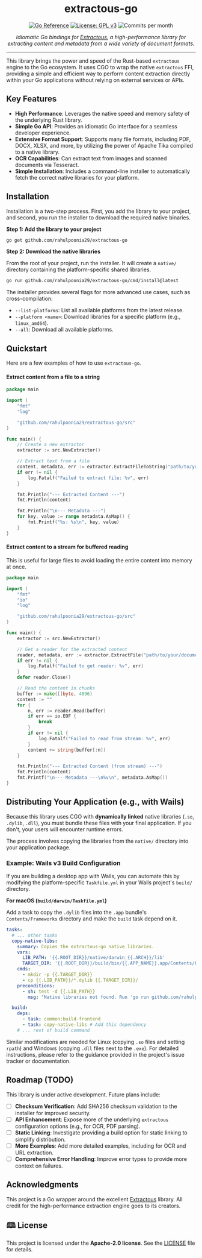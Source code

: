 <div align="center" style="margin-top: 20px">
  <h1>extractous-go</h1>
</div>

<div align="center">

[![Go Reference](https://pkg.go.dev/badge/github.com/rahulpoonia29/extractous-go.svg)](https://pkg.go.dev/github.com/rahulpoonia29/extractous-go)
[![License: GPL v3](https://img.shields.io/badge/License-GPLv3-blue.svg)](https://www.gnu.org/licenses/gpl-3.0)
<img src="https://img.shields.io/github/commit-activity/m/rahulpoonia29/extractous-go" alt="Commits per month">

</div>

<div align="center">

_Idiomatic Go bindings for [Extractous](https://github.com/yobix-ai/extractous), a high-performance library for extracting content and metadata from a wide variety of document formats._

</div>

---

This library brings the power and speed of the Rust-based `extractous` engine to the Go ecosystem. It uses CGO to wrap the native `extractous` FFI, providing a simple and efficient way to perform content extraction directly within your Go applications without relying on external services or APIs.

## Key Features

*   **High Performance**: Leverages the native speed and memory safety of the underlying Rust library.
*   **Simple Go API**: Provides an idiomatic Go interface for a seamless developer experience.
*   **Extensive Format Support**: Supports many file formats, including PDF, DOCX, XLSX, and more, by utilizing the power of Apache Tika compiled to a native library.
*   **OCR Capabilities**: Can extract text from images and scanned documents via Tesseract.
*   **Simple Installation**: Includes a command-line installer to automatically fetch the correct native libraries for your platform.

## Installation

Installation is a two-step process. First, you add the library to your project, and second, you run the installer to download the required native binaries.

**Step 1: Add the library to your project**

```bash
go get github.com/rahulpoonia29/extractous-go
```

**Step 2: Download the native libraries**

From the root of your project, run the installer. It will create a `native/` directory containing the platform-specific shared libraries.

```bash
go run github.com/rahulpoonia29/extractous-go/cmd/install@latest
```

The installer provides several flags for more advanced use cases, such as cross-compilation:

*   `--list-platforms`: List all available platforms from the latest release.
*   `--platform <name>`: Download libraries for a specific platform (e.g., `linux_amd64`).
*   `--all`: Download all available platforms.

## Quickstart

Here are a few examples of how to use `extractous-go`.

#### Extract content from a file to a string

```go
package main

import (
	"fmt"
	"log"

	"github.com/rahulpoonia29/extractous-go/src"
)

func main() {
	// Create a new extractor
	extractor := src.NewExtractor()

	// Extract text from a file
	content, metadata, err := extractor.ExtractFileToString("path/to/your/document.pdf")
	if err != nil {
		log.Fatalf("Failed to extract file: %v", err)
	}

	fmt.Println("--- Extracted Content ---")
	fmt.Println(content)

	fmt.Println("\n--- Metadata ---")
	for key, value := range metadata.AsMap() {
		fmt.Printf("%s: %s\n", key, value)
	}
}
```

#### Extract content to a stream for buffered reading

This is useful for large files to avoid loading the entire content into memory at once.

```go
package main

import (
	"fmt"
	"io"
	"log"

	"github.com/rahulpoonia29/extractous-go/src"
)

func main() {
	extractor := src.NewExtractor()

	// Get a reader for the extracted content
	reader, metadata, err := extractor.ExtractFile("path/to/your/document.docx")
	if err != nil {
		log.Fatalf("Failed to get reader: %v", err)
	}
	defer reader.Close()

	// Read the content in chunks
	buffer := make([]byte, 4096)
	content := ""
	for {
		n, err := reader.Read(buffer)
		if err == io.EOF {
			break
		}
		if err != nil {
			log.Fatalf("Failed to read from stream: %v", err)
		}
		content += string(buffer[:n])
	}

	fmt.Println("--- Extracted Content (from stream) ---")
	fmt.Println(content)
	fmt.Printf("\n--- Metadata ---\n%v\n", metadata.AsMap())
}
```

## Distributing Your Application (e.g., with Wails)

Because this library uses CGO with **dynamically linked** native libraries (`.so`, `.dylib`, `.dll`), you must bundle these files with your final application. If you don't, your users will encounter runtime errors.

The process involves copying the libraries from the `native/` directory into your application package.

### Example: Wails v3 Build Configuration

If you are building a desktop app with Wails, you can automate this by modifying the platform-specific `Taskfile.yml` in your Wails project's `build/` directory.

**For macOS (`build/darwin/Taskfile.yml`)**

Add a task to copy the `.dylib` files into the `.app` bundle's `Contents/Frameworks` directory and make the `build` task depend on it.

```yaml
tasks:
  # ... other tasks
  copy-native-libs:
    summary: Copies the extractous-go native libraries.
    vars:
      LIB_PATH: '{{.ROOT_DIR}}/native/darwin_{{.ARCH}}/lib'
      TARGET_DIR: '{{.ROOT_DIR}}/build/bin/{{.APP_NAME}}.app/Contents/Frameworks'
    cmds:
      - mkdir -p {{.TARGET_DIR}}
      - cp {{.LIB_PATH}}/*.dylib {{.TARGET_DIR}}/
    preconditions:
      - sh: test -d {{.LIB_PATH}}
        msg: "Native libraries not found. Run 'go run github.com/rahulpoonia29/extractous-go/cmd/install@latest' first."

  build:
    deps:
      - task: common:build-frontend
      - task: copy-native-libs # Add this dependency
    # ... rest of build command
```

Similar modifications are needed for Linux (copying `.so` files and setting `rpath`) and Windows (copying `.dll` files next to the `.exe`). For detailed instructions, please refer to the guidance provided in the project's issue tracker or documentation.

## Roadmap (TODO)

This library is under active development. Future plans include:

- [ ] **Checksum Verification**: Add SHA256 checksum validation to the installer for improved security.
- [ ] **API Enhancement**: Expose more of the underlying `extractous` configuration options (e.g., for OCR, PDF parsing).
- [ ] **Static Linking**: Investigate providing a build option for static linking to simplify distribution.
- [ ] **More Examples**: Add more detailed examples, including for OCR and URL extraction.
- [ ] **Comprehensive Error Handling**: Improve error types to provide more context on failures.

## Acknowledgments

This project is a Go wrapper around the excellent [Extractous](https://github.com/yobix-ai/extractous) library. All credit for the high-performance extraction engine goes to its creators.

## 🕮 License

This project is licensed under the **Apache-2.0 license**. See the [LICENSE](LICENSE) file for details.
